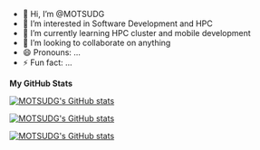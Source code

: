 - 👋 Hi, I’m @MOTSUDG
- 👀 I’m interested in Software Development and HPC
- 🌱 I’m currently learning HPC cluster and mobile development
- 💞️ I’m looking to collaborate on anything
- 😄 Pronouns: ...
- ⚡ Fun fact: ...

<b>My GitHub Stats</b>

[![MOTSUDG's GitHub stats](https://github-readme-stats.vercel.app/api?username=gsdnMartin)](https://github.com/anuraghazra/github-readme-stats)

[![MOTSUDG's GitHub stats](https://github-readme-streak-stats.herokuapp.com/?user=gsdnMartin)]((https://github-readme-streak-stats.herokuapp.com/?user=gsdnMartin))

[![MOTSUDG's GitHub stats](https://github-readme-stats.vercel.app/api/top-langs/?username=gsdnMartin)]((https://github-readme-stats.vercel.app/api/top-langs/?username=gsdnMartin))

<!---
gsdnMartin/gsdnMartin is a ✨ special ✨ repository because its `README.md` (this file) appears on your GitHub profile.
You can click the Preview link to take a look at your changes.
--->
